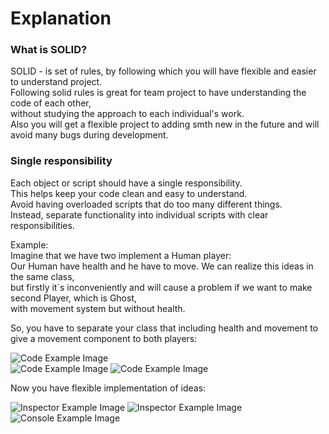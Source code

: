 # Explanation  

### What is SOLID?  
SOLID - is set of rules, by following which you will have flexible and easier to understand project.    
Following solid rules is great for team project to have understanding the code of each other,  
without studying the approach to each individual's work.  
Also you will get a flexible project to adding smth new in the future and will avoid many bugs during development.  

### Single responsibility  
Each object or script should have a single responsibility.  
This helps keep your code clean and easy to understand.  
Avoid having overloaded scripts that do too many different things.  
Instead, separate functionality into individual scripts with clear responsibilities.  

Example:  
Imagine that we have two implement a Human player:  
Our Human have health and he have to move. We can realize this ideas in the same class,  
but firstly it`s inconveniently and will cause a problem if we want to make second Player, which is Ghost,    
with movement system but without health.    

So, you have to separate your class that including health and movement to give a movement component to both players:  

![Code Example Image]()  
![Code Example Image]()
![Code Example Image]()

Now you have flexible implementation of ideas:  

![Inspector Example Image]()
![Inspector Example Image]()
![Console Example Image]()
